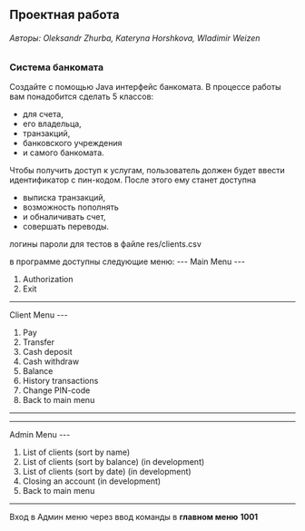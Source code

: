 <h2>Проектная работа</h2>

<h6>Авторы: Oleksandr Zhurba, Kateryna Horshkova, Wladimir Weizen</h6>

<h3>Система банкомата</h3>

Создайте с помощью Java интерфейс банкомата.
В процессе работы вам понадобится сделать 5 классов:

* для счета,
* его владельца,
* транзакций,
* банковского учреждения
* и самого банкомата.

Чтобы получить доступ к услугам, пользователь должен будет ввести идентификатор с пин-кодом.
После этого ему станет доступна

* выписка транзакций,
* возможность пополнять
* и обналичивать счет,
* совершать переводы.

логины пароли для тестов в файле res/clients.csv

в программе доступны следующие меню:
--- Main Menu ---

1. Authorization
0. Exit

---

Client Menu ---

1. Pay
2. Transfer
3. Cash deposit
4. Cash withdraw
5. Balance
6. History transactions
7. Change PIN-code
0. Back to main menu

---

---

Admin Menu ---

1. List of clients (sort by name)
2. List of clients (sort by balance) (in development)
3. List of clients (sort by date) (in development)
4. Closing an account (in development)
0. Back to main menu

---

Вход в Админ меню через ввод команды в **главном меню** **1001**

